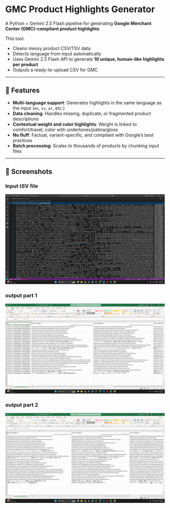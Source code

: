 # GMC Product Highlights Generator

A Python + Gemini 2.5 Flash pipeline for generating **Google Merchant Center (GMC)-compliant product highlights**.  

This tool:
- Cleans messy product CSV/TSV data  
- Detects language from input automatically  
- Uses Gemini 2.5 Flash API to generate **10 unique, human-like highlights per product**  
- Outputs a ready-to-upload CSV for GMC  

---

## 🚀 Features
- **Multi-language support**: Generates highlights in the same language as the input (`en`, `sv`, `ar`, etc.)  
- **Data cleaning**: Handles missing, duplicate, or fragmented product descriptions  
- **Contextual weight and color highlights**: Weight is linked to comfort/travel, color with undertones/patina/gloss  
- **No fluff**: Factual, variant-specific, and compliant with Google’s best practices  
- **Batch processing**: Scales to thousands of products by chunking input files  

---
## 📸 Screenshots

### Input tSV file
![Colab Input](assets/input_tsv.png)

### output part 1
![Highlights Output](assets/output_1.png)

### output part 2
![Highlights Output](assets/output_2.png)

